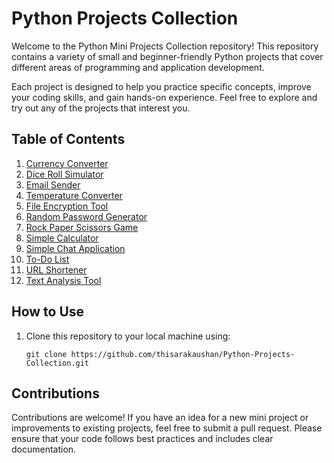 # Python Projects Collection

Welcome to the Python Mini Projects Collection repository! This repository contains a variety of small and beginner-friendly Python projects that cover different areas of programming and application development.

Each project is designed to help you practice specific concepts, improve your coding skills, and gain hands-on experience. Feel free to explore and try out any of the projects that interest you.

## Table of Contents

1. [Currency Converter](#currency-converter)
2. [Dice Roll Simulator](#dice-roll-simulator)
3. [Email Sender](#email-sender)
4. [Temperature Converter](#temperature-converter)
5. [File Encryption Tool](#file-encryption-tool)
6. [Random Password Generator](#random-password-generator)
7. [Rock Paper Scissors Game](#rock-paper-scissors-game)
8. [Simple Calculator](#simple-calculator)
9. [Simple Chat Application](#simple-chat-application)
10. [To-Do List](#to-do-list)
11. [URL Shortener](#url-shortener)
12. [Text Analysis Tool](#text-analysis-tool)

## How to Use

1. Clone this repository to your local machine using:

    ```git clone https://github.com/thisarakaushan/Python-Projects-Collection.git```

## Contributions

Contributions are welcome! If you have an idea for a new mini project or improvements to existing projects, feel free to submit a pull request. Please ensure that your code follows best practices and includes clear documentation.
